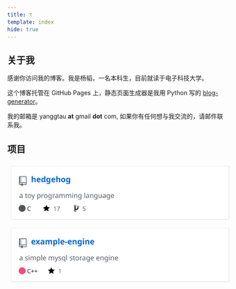 ```yaml
---
title: τ
template: index
hide: true
---
```


## 关于我

感谢你访问我的博客。我是杨韬，一名本科生，目前就读于电子科技大学。

这个博客托管在 GitHub Pages 上，静态页面生成器是我用 Python 写的 [blog-generator](https://github.com/yangtau/static-blog-generator)。

我的邮箱是 yanggtau **at** gmail **dot** com, 如果你有任何想与我交流的，请邮件联系我。

## 项目

<a href="https://github.com/yangtau/hedgehog"><img style="margin:8px" src="pictures/hedgehog.svg"></a>
<a href="https://github.com/yangtau/example-engine"><img style="margin:8px" src="pictures/example-engine.svg"></a>


